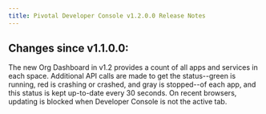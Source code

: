 ```yaml
---
title: Pivotal Developer Console v1.2.0.0 Release Notes
---
```


## Changes since v1.1.0.0:

The new Org Dashboard in v1.2 provides a count of all apps and services in each space. Additional API calls are made to get the status--green is running, red is crashing or crashed, and gray is stopped--of each app, and this status is kept up-to-date every 30 seconds. On recent browsers, updating is blocked when Developer Console is not the active tab.